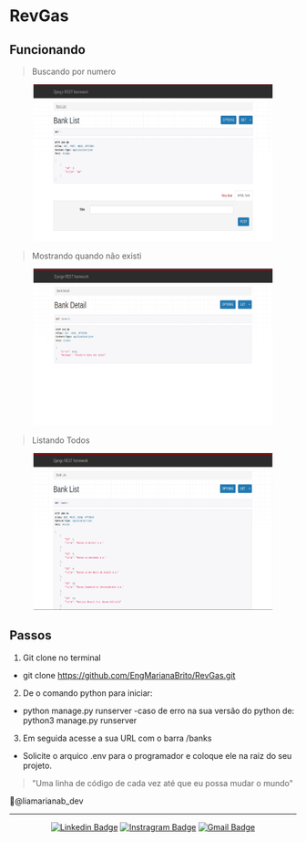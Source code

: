 # RevGas
  
## Funcionando  
>Buscando por numero
<div align="center">
  <img src="https://github.com/EngMarianaBrito/RevGas/blob/main/image/1.png" width="420" height="275" />
</div>

>Mostrando quando não existi
<div align="center">
  <img src="https://github.com/EngMarianaBrito/RevGas/blob/main/image/2.png" width="420" height="275" />
</div>

>Listando Todos
<div align="center">
  <img src="https://github.com/EngMarianaBrito/RevGas/blob/main/image/3.png" width="420" height="275" />
</div>

## Passos
1. Git clone no terminal
  - git clone https://github.com/EngMarianaBrito/RevGas.git
2. De o comando python para iniciar:
  - python manage.py runserver
  -caso de erro na sua versão do python de: python3 manage.py runserver
3. Em seguida acesse a sua URL com o barra /banks
  - Solicite o arquico .env para o programador e coloque ele na raiz do seu projeto.  

>"Uma linha de código de cada vez até que eu possa mudar o mundo"

📍@liamarianab_dev
<hr/>
<div align="center">

[![Linkedin Badge](https://img.shields.io/badge/-LinkedIn-060606?style=flat&labelColor=0D0D0D&logo=Linkedin&Color=white)](https://www.linkedin.com/in/ʟɪᴀ-ᴍᴀʀɪᴀɴᴀ-b105541a8)
[![Instragram Badge](https://img.shields.io/badge/-Instagram-060606?style=flat&labelColor=0D0D0D&logo=instagram&logoColor=white)](https://instagram.com/liamarianab.dev?igshid=18z5t37bme6y0)
[![Gmail Badge](https://img.shields.io/badge/-Gmaill-060606?style=flat&labelColor=0D0D0D&logo=Microsoft-Outlook&Color=white)](mailto:marianabrito1791@gmail.com)

</div>
